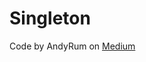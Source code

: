 # Singleton

Code by AndyRum on [Medium](https://medium.com/swlh/design-patterns-in-typescript-singleton-part-1-of-5-bd3742b46589)
